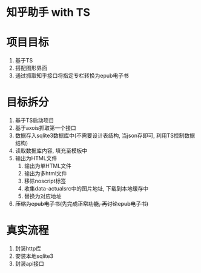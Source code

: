 #   知乎助手 with TS

#   项目目标


1.  基于TS
2.  搭配图形界面
3.  通过抓取知乎接口将指定专栏转换为epub电子书

#   目标拆分

1.  基于TS启动项目
2.  基于axois抓取第一个接口
3.  数据存入sqlite3数据库中(不需要设计表结构, 当json存即可, 利用TS控制数据结构)
4.  读取数据库内容, 填充至模板中
5.  输出为HTML文件
    1.  输出为单HTML文件
    2.  输出为多html文件
    3.  移除noscript标签
    4.  收集data-actualsrc中的图片地址, 下载到本地缓存中
    5.  替换为对应地址
6.  <del>压缩为epub电子书(先完成正常功能, 再讨论epub电子书)</del>

#   真实流程

1.  封装http库
2.  安装本地sqlite3
3.  封装api接口